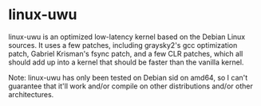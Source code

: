 # linux-uwu

linux-uwu is an optimized low-latency kernel based on the Debian Linux sources. It uses a few patches, including graysky2's gcc optimization patch, Gabriel Krisman's fsync patch, and a few CLR patches, which all should add up into a kernel that should be faster than the vanilla kernel.

Note: linux-uwu has only been tested on Debian sid on amd64, so I can't guarantee that it'll work and/or compile on other distributions and/or other architectures.
